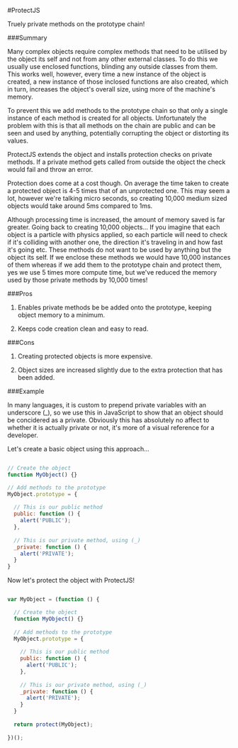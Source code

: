 #ProtectJS

Truely private methods on the prototype chain!

###Summary

Many complex objects require complex methods that need to be utilised by the object its self and not from any other external classes. To do this we usually use enclosed functions, blinding any outside classes from them. This works well, however, every time a new instance of the object is created, a new instance of those inclosed functions are also created, which in turn, increases the object's overall size, using more of the machine's memory.

To prevent this we add methods to the prototype chain so that only a single instance of each method is created for all objects. Unfortunately the problem with this is that all methods on the chain are public and can be seen and used by anything, potentially corrupting the object or distorting its values.

ProtectJS extends the object and installs protection checks on private methods. If a private method gets called from outside the object the check would fail and throw an error.

Protection does come at a cost though. On average the time taken to create a protected object is 4-5 times that of an unprotected one. This may seem a lot, however we're talking micro seconds, so creating 10,000 medium sized objects would take around 5ms compared to 1ms.

Although processing time is increased, the amount of memory saved is far greater. Going back to creating 10,000 objects... If you imagine that each object is a particle with physics applied, so each particle will need to check if it's colliding with another one, the direction it's traveling in and how fast it's going etc. These methods do not want to be used by anything but the object its self. If we enclose these methods we would have 10,000 instances of them whereas if we add them to the prototype chain and protect them, yes we use 5 times more compute time, but we've reduced the memory used by those private methods by 10,000 times!


###Pros

1. Enables private methods be be added onto the prototype, keeping object memory to a minimum.

2. Keeps code creation clean and easy to read.

###Cons

1. Creating protected objects is more expensive.

2. Object sizes are increased slightly due to the extra protection that has been added.

###Example

In many languages, it is custom to prepend private variables with an underscore (_), so we use this in JavaScript to show that an object should be concidered as a private. Obviously this has absolutely no affect to whether it is actually private or not, it's more of a visual reference for a developer.

Let's create a basic object using this approach...

```javascript

// Create the object
function MyObject() {}

// Add methods to the prototype
MyObject.prototype = {
  
  // This is our public method
  public: function () {
    alert('PUBLIC');
  },
  
  // This is our private method, using (_)
  _private: function () {
    alert('PRIVATE');
  }
}

```

Now let's protect the object with ProtectJS!

```javascript

var MyObject = (function () {

  // Create the object
  function MyObject() {}
  
  // Add methods to the prototype
  MyObject.prototype = {
    
    // This is our public method
    public: function () {
      alert('PUBLIC');
    },
    
    // This is our private method, using (_)
    _private: function () {
      alert('PRIVATE');
    }
  }
  
  return protect(MyObject);
  
})();

```
